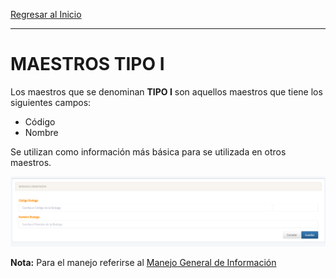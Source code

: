 [Regresar al Inicio](../README.MD)

---
# MAESTROS TIPO I

Los maestros que se denominan **TIPO I** son aquellos maestros que tiene los siguientes campos:

- Código
- Nombre

Se utilizan como información más básica para se utilizada en otros maestros.

![Maestros Tipo I](../recursos/img/maestros-tipoI.png)

**Nota:** Para el manejo referirse al [Manejo General de Información](manejo-general-informacion.md)

